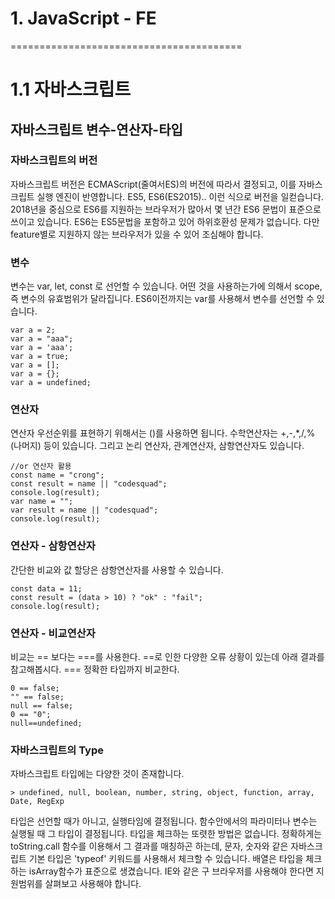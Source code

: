 
# 1. JavaScript - FE
========================================

# 1.1 자바스크립트

## 자바스크립트 변수-연산자-타입

### 자바스크립트의 버전

자바스크립트 버전은 ECMAScript(줄여서ES)의 버전에 따라서 결정되고, 이를 자바스크립트 실행 엔진이 반영합니다.
ES5, ES6(ES2015).. 이런 식으로 버전을 일컫습니다.
2018년을 중심으로 ES6를 지원하는 브라우저가 많아서 몇 년간 ES6 문법이 표준으로 쓰이고 있습니다.
ES6는 ES5문법을 포함하고 있어 하위호환성 문제가 없습니다.
다만 feature별로 지원하지 않는 브라우저가 있을 수 있어 조심해야 합니다.

### 변수

변수는 var, let, const 로 선언할 수 있습니다.
어떤 것을 사용하는가에 의해서 scope, 즉 변수의 유효범위가 달라집니다.
ES6이전까지는 var를 사용해서 변수를 선언할 수 있습니다.

```
var a = 2;
var a = "aaa";
var a = 'aaa';
var a = true;
var a = [];
var a = {};
var a = undefined;
```

### 연산자

연산자 우선순위를 표현하기 위해서는 ()를 사용하면 됩니다. 
수학연산자는 +,-,*,/,%(나머지) 등이 있습니다.
그리고 논리 연산자, 관계연산자, 삼항연산자도 있습니다. 

```
//or 연산자 활용
const name = "crong";
const result = name || "codesquad";
console.log(result);
var name = "";
var result = name || "codesquad";
console.log(result);
```

### 연산자 - 삼항연산자

간단한 비교와 값 할당은 삼항연산자를 사용할 수 있습니다.

```
const data = 11;
const result = (data > 10) ? "ok" : "fail";
console.log(result);
```

### 연산자 - 비교연산자

비교는 == 보다는 ===를 사용한다.
==로 인한 다양한 오류 상황이 있는데 아래 결과를 참고해봅시다. 
=== 정확한 타입까지 비교한다.

```
0 == false;
"" == false;
null == false;
0 == "0";
null==undefined;
```

### 자바스크립트의 Type

자바스크립트 타입에는 다양한 것이 존재합니다.

```
> undefined, null, boolean, number, string, object, function, array, Date, RegExp
```

타입은 선언할 때가 아니고, 실행타임에 결정됩니다.
함수안에서의 파라미터나 변수는 실행될 때 그 타입이 결정됩니다. 
타입을 체크하는 또렷한 방법은 없습니다.
정확하게는 toString.call 함수를 이용해서 그 결과를 매칭하곤 하는데, 문자, 숫자와 같은 자바스크립트 기본 타입은 'typeof' 키워드를 사용해서 체크할 수 있습니다. 
배열은 타입을 체크하는 isArray함수가 표준으로 생겼습니다.
IE와 같은 구 브라우저를 사용해야 한다면 지원범위를 살펴보고 사용해야 합니다.

